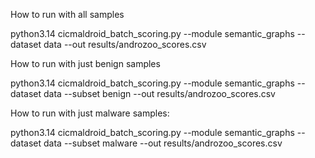 How to run with all samples

python3.14 cicmaldroid_batch_scoring.py --module semantic_graphs --dataset data --out results/androzoo_scores.csv


How to run with just benign samples

python3.14 cicmaldroid_batch_scoring.py --module semantic_graphs --dataset data --subset benign --out results/androzoo_scores.csv


How to run with just malware samples:

python3.14 cicmaldroid_batch_scoring.py --module semantic_graphs --dataset data --subset malware --out results/androzoo_scores.csv

